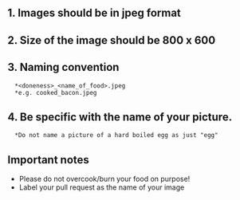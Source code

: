 ## 1. Images should be in **jpeg** format
## 2. Size of the image should be **800 x 600**
## 3. Naming convention
      *<doneness>_<name_of_food>.jpeg
      *e.g. cooked_bacon.jpeg
## 4. Be **specific** with the name of your picture.
      *Do not name a picture of a hard boiled egg as just "egg"

## **Important notes**
* Please do not overcook/burn your food on purpose!
* Label your pull request as the name of your image
  
